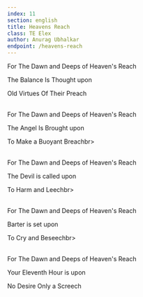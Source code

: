 ```yaml
---
index: 11
section: english
title: Heavens Reach
class: TE Elex
author: Anurag Ubhalkar
endpoint: /heavens-reach
---
```


For The Dawn and Deeps of Heaven's Reach

The Balance Is Thought upon

Old Virtues Of Their Preach<br><br>

For The Dawn and Deeps of Heaven's Reach

The Angel Is Brought upon

To Make a Buoyant Breachbr><br><br>

For The Dawn and Deeps of Heaven's Reach

The Devil is called upon

To Harm and Leechbr><br><br>

For The Dawn and Deeps of Heaven's Reach

Barter is set upon

To Cry and Beseechbr><br><br>

For The Dawn and Deeps of Heaven's Reach

Your Eleventh Hour is upon

No Desire Only a Screech<br><br>
